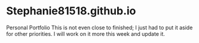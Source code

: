 # Stephanie81518.github.io
Personal Portfolio
This is not even close to finished; I just had to put it aside for other priorities. I will work on it more this week and update it.
